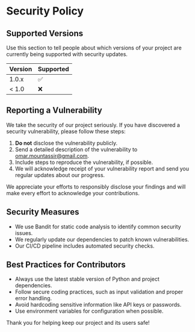 # Security Policy

## Supported Versions

Use this section to tell people about which versions of your project are currently being supported with security updates.

| Version | Supported          |
| ------- | ------------------ |
| 1.0.x   | :white_check_mark: |
| < 1.0   | :x:                |

## Reporting a Vulnerability

We take the security of our project seriously. If you have discovered a security vulnerability, please follow these steps:

1. **Do not** disclose the vulnerability publicly.
2. Send a detailed description of the vulnerability to [omar.mountassir@gmail.com](mailto:omar.mountassir@gmail.com).
3. Include steps to reproduce the vulnerability, if possible.
4. We will acknowledge receipt of your vulnerability report and send you regular updates about our progress.

We appreciate your efforts to responsibly disclose your findings and will make every effort to acknowledge your contributions.

## Security Measures

- We use Bandit for static code analysis to identify common security issues.
- We regularly update our dependencies to patch known vulnerabilities.
- Our CI/CD pipeline includes automated security checks.

## Best Practices for Contributors

- Always use the latest stable version of Python and project dependencies.
- Follow secure coding practices, such as input validation and proper error handling.
- Avoid hardcoding sensitive information like API keys or passwords.
- Use environment variables for configuration when possible.

Thank you for helping keep our project and its users safe!
